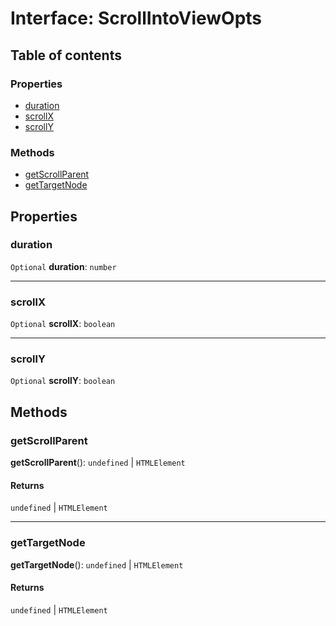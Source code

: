 # Interface: ScrollIntoViewOpts

## Table of contents

### Properties

* [duration](/en/auto-docs/playground-react/interfaces/ScrollIntoViewOpts.md#duration)
* [scrollX](/en/auto-docs/playground-react/interfaces/ScrollIntoViewOpts.md#scrollx)
* [scrollY](/en/auto-docs/playground-react/interfaces/ScrollIntoViewOpts.md#scrolly)

### Methods

* [getScrollParent](/en/auto-docs/playground-react/interfaces/ScrollIntoViewOpts.md#getscrollparent)
* [getTargetNode](/en/auto-docs/playground-react/interfaces/ScrollIntoViewOpts.md#gettargetnode)

## Properties

### duration

`Optional` **duration**: `number`

***

### scrollX

`Optional` **scrollX**: `boolean`

***

### scrollY

`Optional` **scrollY**: `boolean`

## Methods

### getScrollParent

**getScrollParent**(): `undefined` | `HTMLElement`

#### Returns

`undefined` | `HTMLElement`

***

### getTargetNode

**getTargetNode**(): `undefined` | `HTMLElement`

#### Returns

`undefined` | `HTMLElement`
